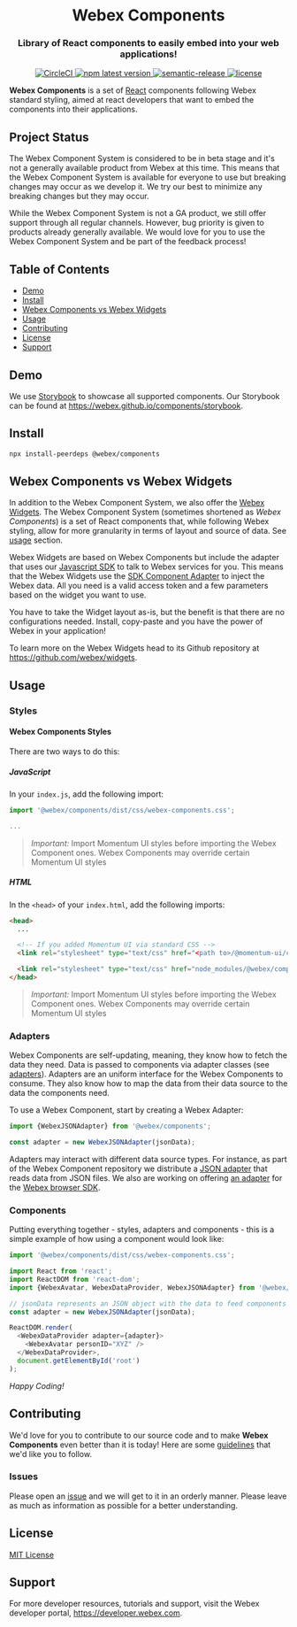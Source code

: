 <h1 align='center' style='border-bottom: none;'>Webex Components</h1>
<h3 align='center'>Library of React components to easily embed into your web applications!</h3>
<p align='center'>
<a href='https://circleci.com/gh/webex/components'>
    <img alt='CircleCI' src='https://circleci.com/gh/webex/components.svg?style=shield'>
  </a>
  <a href='https://www.npmjs.com/package/@webex/components'>
    <img alt='npm latest version' src='https://img.shields.io/npm/v/@webex/components?label=npm%40latest'>
  </a>
  <a href='#badge'>
    <img alt='semantic-release' src='https://img.shields.io/badge/%20%20%F0%9F%93%A6%F0%9F%9A%80-semantic--release-e10079.svg'>
  </a>
  <a href='https://github.com/webex/components/blob/master/package.json#L28'>
    <img src='https://img.shields.io/npm/l/webex.svg' alt='license'>
  </a>
</p>

**Webex Components** is a set of [React](https://reactjs.org) components following Webex standard styling,
aimed at react developers that want to embed the components into their applications.

## Project Status

The Webex Component System is considered to be in beta stage and it's not a generally available product from Webex at this time.
This means that the Webex Component System is available for everyone to use but breaking changes may occur as we develop it.
We try our best to minimize any breaking changes but they may occur.

While the Webex Component System is not a GA product, we still offer support through all regular channels.
However, bug priority is given to products already generally available.
We would love for you to use the Webex Component System and be part of the feedback process!

## Table of Contents

- [Demo](#demo)
- [Install](#install)
- [Webex Components vs Webex Widgets](#webex-components-vs-webex-widgets)
- [Usage](#usage)
- [Contributing](#contributing)
- [License](#license)
- [Support](#support)

## Demo

We use [Storybook](https://storybook.js.org) to showcase all supported components. Our Storybook can be found at https://webex.github.io/components/storybook.

## Install

```bash
npx install-peerdeps @webex/components
```

## Webex Components vs Webex Widgets

In addition to the Webex Component System, we also offer the
[Webex Widgets](https://github.com/webex/widgets#webex-widgets).
The Webex Component System (sometimes shortened as _Webex Components_) is a set of
React components that, while following Webex styling, allow for more granularity
in terms of layout and source of data. See [usage](#usage) section.

Webex Widgets are based on Webex Components but include the adapter that uses
our [Javascript SDK](https://github.com/webex/webex-js-sdk) to talk to Webex services for you.
This means that the Webex Widgets use the
[SDK Component Adapter](https://github.com/webex/sdk-component-adapter#webex-sdk-component-adapter)
to inject the Webex data.
All you need is a valid access token and a few parameters based on the widget you want to use.

You have to take the Widget layout as-is, but the benefit is that there are no configurations needed.
Install, copy-paste and you have the power of Webex in your application!

To learn more on the Webex Widgets head to its Github repository at
https://github.com/webex/widgets.

## Usage

### Styles

#### Webex Components Styles

There are two ways to do this:

##### JavaScript

In your `index.js`, add the following import:

```js
import '@webex/components/dist/css/webex-components.css';

...
```

> *Important:* Import Momentum UI styles before importing the Webex Component ones.
> Webex Components may override certain Momentum UI styles

##### HTML

In the `<head>` of your `index.html`, add the following imports:

```html
<head>
  ...

  <!-- If you added Momentum UI via standard CSS -->
  <link rel="stylesheet" type="text/css" href="<path to>/@momentum-ui/core/css/momentum-ui.min.css" />

  <link rel="stylesheet" type="text/css" href="node_modules/@webex/components/dist/css/webex-components.css" />
</head>
```

> *Important:* Import Momentum UI styles before importing the Webex Component ones.
> Webex Components may override certain Momentum UI styles

### Adapters

Webex Components are self-updating, meaning, they know how to fetch the data they need.
Data is passed to components via adapter classes (see [adapters](./src/adapters)).
Adapters are an uniform interface for the Webex Components to consume.
They also know how to map the data from their data source to the data the components need.

To use a Webex Component, start by creating a Webex Adapter:

```js
import {WebexJSONAdapter} from '@webex/components';

const adapter = new WebexJSONAdapter(jsonData);
```

Adapters may interact with different data source types.
For instance, as part of the Webex Component repository we distribute a [JSON adapter](./src/adapters) that reads data from JSON files.
We also are working on offering [an adapter](https://github.com/webex/sdk-component-adapter) for the [Webex browser SDK](https://github.com/webex/webex-js-sdk).

### Components

Putting everything together - styles, adapters and components - this is a simple example of how using a component would look like:

```js
import '@webex/components/dist/css/webex-components.css';

import React from 'react';
import ReactDOM from 'react-dom';
import {WebexAvatar, WebexDataProvider, WebexJSONAdapter} from '@webex/components';

// jsonData represents an JSON object with the data to feed components
const adapter = new WebexJSONAdapter(jsonData);

ReactDOM.render(
  <WebexDataProvider adapter={adapter}>
    <WebexAvatar personID="XYZ" />
  </WebexDataProvider>,
  document.getElementById('root')
);
```

_Happy Coding!_

## Contributing

We'd love for you to contribute to our source code and to make **Webex Components** even better than it is today!
Here are some [guidelines](https://github.com/webex/components/blob/master/CONTRIBUTING.md) that we'd like you to follow.

### Issues

Please open an [issue](https://github.com/webex/components/issues) and we will get to it in an orderly manner.
Please leave as much as information as possible for a better understanding.

## License

[MIT License](https://opensource.org/licenses/MIT)

## Support

For more developer resources, tutorials and support, visit the Webex developer portal, https://developer.webex.com.
